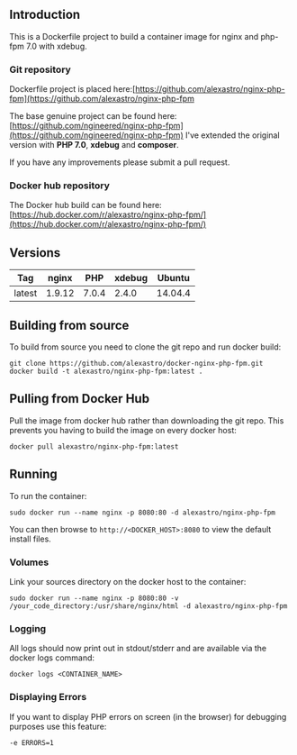 ## Introduction
This is a Dockerfile project to build a container image for nginx and php-fpm 7.0 with xdebug. 
### Git repository
Dockerfile project is placed here:[https://github.com/alexastro/nginx-php-fpm](https://github.com/alexastro/nginx-php-fpm

The base genuine project can be found here: [https://github.com/ngineered/nginx-php-fpm](https://github.com/ngineered/nginx-php-fpm)
I've extended the original version with **PHP 7.0**, **xdebug** and **composer**. 

If you have any improvements please submit a pull request.
### Docker hub repository
The Docker hub build can be found here: [https://hub.docker.com/r/alexastro/nginx-php-fpm/](https://hub.docker.com/r/alexastro/nginx-php-fpm/)
## Versions

| Tag    | nginx  | PHP   | xdebug     | Ubuntu  |
|--------|--------|-------|------------|---------|
| latest | 1.9.12 | 7.0.4 |  2.4.0     | 14.04.4 |

## Building from source
To build from source you need to clone the git repo and run docker build:
```
git clone https://github.com/alexastro/docker-nginx-php-fpm.git
docker build -t alexastro/nginx-php-fpm:latest .
```
## Pulling from Docker Hub
Pull the image from docker hub rather than downloading the git repo. This prevents you having to build the image on every docker host:
```
docker pull alexastro/nginx-php-fpm:latest
```
## Running
To run the container:
```
sudo docker run --name nginx -p 8080:80 -d alexastro/nginx-php-fpm
```
You can then browse to ```http://<DOCKER_HOST>:8080``` to view the default install files.
### Volumes
Link your sources directory on the docker host to the container:
```
sudo docker run --name nginx -p 8080:80 -v /your_code_directory:/usr/share/nginx/html -d alexastro/nginx-php-fpm
```
### Logging
All logs should now print out in stdout/stderr and are available via the docker logs command:
```
docker logs <CONTAINER_NAME>
```
### Displaying Errors
If you want to display PHP errors on screen (in the browser) for debugging purposes use this feature:
```
-e ERRORS=1
```